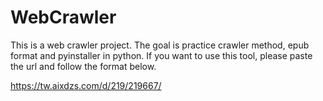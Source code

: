 # WebCrawler

This is a web crawler project. The goal is practice crawler method, epub format and pyinstaller in python. If you want to use this tool, please paste the url and follow the format below.

https://tw.aixdzs.com/d/219/219667/
